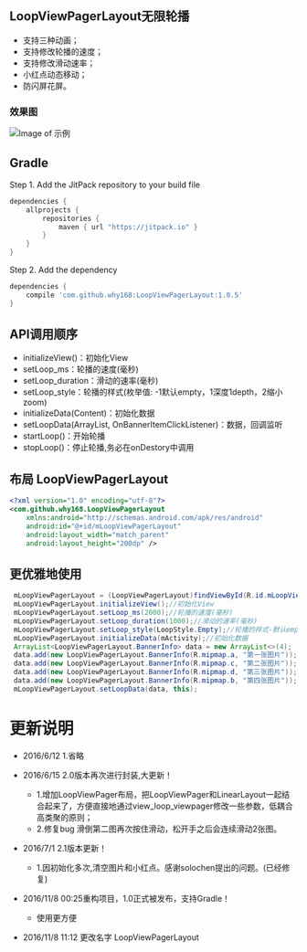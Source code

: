 ## LoopViewPagerLayout无限轮播

* 支持三种动画；
* 支持修改轮播的速度；
* 支持修改滑动速率；
* 小红点动态移动；
* 防闪屏花屏。


### 效果图 
![Image of 示例](https://raw.githubusercontent.com/why168/LoopViewPager/master/LoopViewPager/art/sample.gif)



Gradle
------------
Step 1. Add the JitPack repository to your build file

```groovy
dependencies {
    allprojects {
		repositories {
			maven { url "https://jitpack.io" }
		}
	}
}
```
Step 2. Add the dependency

```groovy
dependencies {
    compile 'com.github.why168:LoopViewPagerLayout:1.0.5'
}
```

## API调用顺序

* initializeView()：初始化View
* setLoop_ms：轮播的速度(毫秒)
* setLoop_duration：滑动的速率(毫秒)
* setLoop_style：轮播的样式(枚举值: -1默认empty，1深度1depth，2缩小zoom)
* initializeData(Content)：初始化数据
* setLoopData(ArrayList<BannerInfo>, OnBannerItemClickListener)：数据，回调监听
* startLoop()：开始轮播
* stopLoop()：停止轮播,务必在onDestory中调用



## 布局 LoopViewPagerLayout

```xml 
<?xml version="1.0" encoding="utf-8"?>
<com.github.why168.LoopViewPagerLayout
    xmlns:android="http://schemas.android.com/apk/res/android"
    android:id="@+id/mLoopViewPagerLayout"
    android:layout_width="match_parent"
    android:layout_height="200dp" />

```



## 更优雅地使用
```java 
 mLoopViewPagerLayout = (LoopViewPagerLayout)findViewById(R.id.mLoopViewPagerLayout);
 mLoopViewPagerLayout.initializeView();//初始化View
 mLoopViewPagerLayout.setLoop_ms(2000);//轮播的速度(毫秒)
 mLoopViewPagerLayout.setLoop_duration(1000);//滑动的速率(毫秒)
 mLoopViewPagerLayout.setLoop_style(LoopStyle.Empty);//轮播的样式-默认empty
 mLoopViewPagerLayout.initializeData(mActivity);//初始化数据
 ArrayList<LoopViewPagerLayout.BannerInfo> data = new ArrayList<>(4);
 data.add(new LoopViewPagerLayout.BannerInfo(R.mipmap.a, "第一张图片"));
 data.add(new LoopViewPagerLayout.BannerInfo(R.mipmap.c, "第二张图片"));
 data.add(new LoopViewPagerLayout.BannerInfo(R.mipmap.d, "第三张图片"));
 data.add(new LoopViewPagerLayout.BannerInfo(R.mipmap.b, "第四张图片"));
 mLoopViewPagerLayout.setLoopData(data, this);

```



# 更新说明

* 2016/6/12
1.省略

* 2016/6/15 2.0版本再次进行封装,大更新！
	* 1.增加LoopViewPager布局，把LoopViewPager和LinearLayout一起结合起来了，方便直接地通过view_loop_viewpager修改一些参数，低耦合高类聚的原则；
	* 2.修复bug 滑倒第二图再次按住滑动，松开手之后会连续滑动2张图。

* 2016/7/1 2.1版本更新！
	* 1.因初始化多次,清空图片和小红点。感谢solochen提出的问题。(已经修复)

* 2016/11/8 00:25重构项目，1.0正式被发布，支持Gradle！
	* 使用更方便
	
* 2016/11/8 11:12 更改名字 LoopViewPagerLayout








